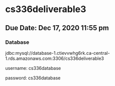 # cs336deliverable3

## Due Date: Dec 17, 2020 11:55 pm

### Database
jdbc:mysql://database-1.ctievvwhg6rk.ca-central-1.rds.amazonaws.com:3306/cs336deliverable3 

username: cs336database

password: cs336database
